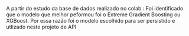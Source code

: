 A partir do estudo da base de dados realizado no colab :
Foi identificado que o modelo que melhor peformou foi o Extreme Gradient Boosting ou XGBoost. Por essa razão foi o modelo escolhido para ser persistido e utlizado neste projeto de API
